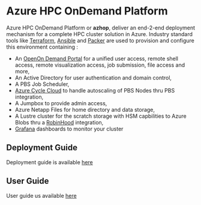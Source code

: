 # Azure HPC OnDemand Platform
Azure HPC OnDemand Platform or **azhop**, deliver an end-2-end deployment mechanism for a complete HPC cluster solution in Azure. Industry standard tools like [Terraform](https://www.terraform.io/), [Ansible](https://www.ansible.com/) and [Packer](https://www.packer.io/) are used to provision and configure this environment containing :

- An [OpenOn Demand Portal](https://osc.github.io/ood-documentation/master/) for a unified user access, remote shell access, remote visualization access, job submission, file access and more,
- An Active Directory for user authentication and domain control,
- A PBS Job Scheduler,
- [Azure Cycle Cloud](https://docs.microsoft.com/en-us/azure/cyclecloud/?view=cyclecloud-8) to handle autoscaling of PBS Nodes thru PBS integration,
- A Jumpbox to provide admin access,
- Azure Netapp Files for home directory and data storage,
- A Lustre cluster for the scratch storage with HSM capbilities to Azure Blobs thru a [RobinHood](https://github.com/cea-hpc/robinhood) integration,
- [Grafana](https://grafana.com/) dashboards to monitor your cluster

## Deployment Guide
Deployment guide is available [here](deployment_guide.md) 
## User Guide
User guide us available [here](user_guide.md)